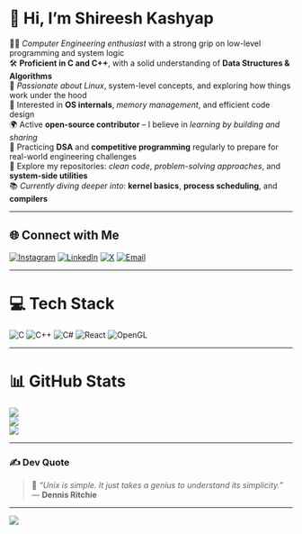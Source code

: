 # 👋 Hi, I’m **Shireesh Kashyap**

👨‍💻 *Computer Engineering enthusiast* with a strong grip on low-level programming and system logic  
🛠️ **Proficient in C and C++**, with a solid understanding of **Data Structures & Algorithms**  
🐧 *Passionate about Linux*, system-level concepts, and exploring how things work under the hood  
🧠 Interested in **OS internals**, *memory management*, and efficient code design  
🌍 Active **open-source contributor** – I believe in *learning by building and sharing*  
🧩 Practicing **DSA** and **competitive programming** regularly to prepare for real-world engineering challenges  
📂 Explore my repositories: *clean code*, *problem-solving approaches*, and **system-side utilities**  
📚 *Currently diving deeper into:* **kernel basics**, **process scheduling**, and **compilers**

---

## 🌐 Connect with Me
[![Instagram](https://img.shields.io/badge/Instagram-%23E4405F.svg?logo=Instagram&logoColor=white)](https://www.instagram.com/shiresh.kashyap/) 
[![LinkedIn](https://img.shields.io/badge/LinkedIn-%230077B5.svg?logo=linkedin&logoColor=white)](https://www.linkedin.com/in/shireesh-kashyap-48885b343/) 
[![X](https://img.shields.io/badge/X-black.svg?logo=X&logoColor=white)](https://x.com/Sh123e5hK45hy49) 
[![Email](https://img.shields.io/badge/Email-D14836?logo=gmail&logoColor=white)](mailto:forceplayz127@gmail.com)

---

# 💻 Tech Stack
![C](https://img.shields.io/badge/c-%2300599C.svg?style=for-the-badge&logo=c&logoColor=white) 
![C++](https://img.shields.io/badge/c++-%2300599C.svg?style=for-the-badge&logo=c%2B%2B&logoColor=white) 
![C#](https://img.shields.io/badge/c%23-%23239120.svg?style=for-the-badge&logo=csharp&logoColor=white) 
![React](https://img.shields.io/badge/react-%2320232a.svg?style=for-the-badge&logo=react&logoColor=%2361DAFB) 
![OpenGL](https://img.shields.io/badge/OpenGL-white?logo=OpenGL&style=for-the-badge)

---

# 📊 GitHub Stats
![](https://github-readme-stats.vercel.app/api?username=Sh123e5h&theme=nord&hide_border=false&include_all_commits=false&count_private=false)<br/>
![](https://nirzak-streak-stats.vercel.app/?user=Sh123e5h&theme=nord&hide_border=false)<br/>
![](https://github-readme-stats.vercel.app/api/top-langs/?username=Sh123e5h&theme=nord&hide_border=false&include_all_commits=false&count_private=false&layout=compact)

---

### ✍️ Dev Quote
> 🧠 *“Unix is simple. It just takes a genius to understand its simplicity.”* — **Dennis Ritchie**

---

[![](https://visitcount.itsvg.in/api?id=Sh123e5h&icon=0&color=0)](https://visitcount.itsvg.in)

<!-- Proudly created with GPRM ( https://gprm.itsvg.in ) -->
